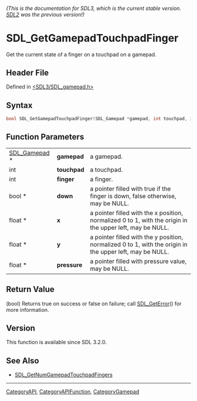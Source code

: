 ###### (This is the documentation for SDL3, which is the current stable version. [SDL2](https://wiki.libsdl.org/SDL2/) was the previous version!)
# SDL_GetGamepadTouchpadFinger

Get the current state of a finger on a touchpad on a gamepad.

## Header File

Defined in [<SDL3/SDL_gamepad.h>](https://github.com/libsdl-org/SDL/blob/main/include/SDL3/SDL_gamepad.h)

## Syntax

```c
bool SDL_GetGamepadTouchpadFinger(SDL_Gamepad *gamepad, int touchpad, int finger, bool *down, float *x, float *y, float *pressure);
```

## Function Parameters

|                              |              |                                                                                                          |
| ---------------------------- | ------------ | -------------------------------------------------------------------------------------------------------- |
| [SDL_Gamepad](SDL_Gamepad) * | **gamepad**  | a gamepad.                                                                                               |
| int                          | **touchpad** | a touchpad.                                                                                              |
| int                          | **finger**   | a finger.                                                                                                |
| bool *                       | **down**     | a pointer filled with true if the finger is down, false otherwise, may be NULL.                          |
| float *                      | **x**        | a pointer filled with the x position, normalized 0 to 1, with the origin in the upper left, may be NULL. |
| float *                      | **y**        | a pointer filled with the y position, normalized 0 to 1, with the origin in the upper left, may be NULL. |
| float *                      | **pressure** | a pointer filled with pressure value, may be NULL.                                                       |

## Return Value

(bool) Returns true on success or false on failure; call
[SDL_GetError](SDL_GetError)() for more information.

## Version

This function is available since SDL 3.2.0.

## See Also

- [SDL_GetNumGamepadTouchpadFingers](SDL_GetNumGamepadTouchpadFingers)

----
[CategoryAPI](CategoryAPI), [CategoryAPIFunction](CategoryAPIFunction), [CategoryGamepad](CategoryGamepad)


